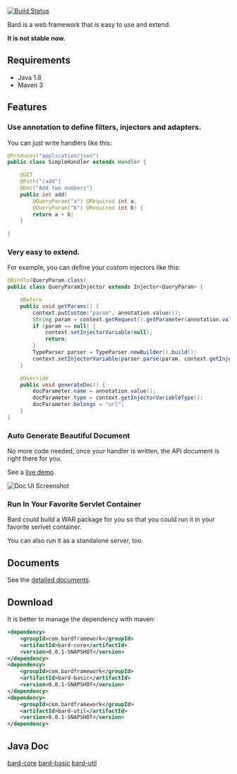 [![Build Status](https://travis-ci.org/wb14123/bard.svg)](https://travis-ci.org/wb14123/bard)

Bard is a web framework that is easy to use and extend.

**It is not stable now.**

Requirements
---------------

* Java 1.8
* Maven 3

Features
---------------

### Use annotation to define filters, injectors and adapters.

You can just write handlers like this:

``` java
@Produces("application/json")
public class SimpleHandler extends Handler {

    @GET
    @Path("/add")
    @Doc("Add two numbers")
    public int add(
        @QueryParam("a") @Required int a,
        @QueryParam("b") @Required int b) {
        return a + b;
    }
    
}
```

### Very easy to extend.

For example, you can define your custom injectors like this:

``` java
@BindTo(QueryParam.class)
public class QueryParamInjector extends Injector<QueryParam> {

    @Before
    public void getParams() {
        context.putCustom("param", annotation.value());
        String param = context.getRequest().getParameter(annotation.value());
        if (param == null) {
            context.setInjectorVariable(null);
            return;
        }
        TypeParser parser = TypeParser.newBuilder().build();
        context.setInjectorVariable(parser.parse(param, context.getInjectorVariableType()));
    }

    @Override
    public void generateDoc() {
        docParameter.name = annotation.value();
        docParameter.type = context.getInjectorVariableType();
        docParameter.belongs = "url";
    }
}
```

### Auto Generate Beautiful Document

No more code needed, once your handler is written, the API document is right there for you.

See a [live demo](http://doc-ui.bardframework.com/).

![Doc UI Screenshot](https://cloud.githubusercontent.com/assets/1906051/4930305/5925bd98-6562-11e4-957d-e3ec17656f06.png)


### Run In Your Favorite Servlet Container

Bard could build a WAR package for you so that you could run it in your favorite serlvet container.

You can also run it as a standalone server, too.

Documents
--------------

See the [detailed documents](https://github.com/wb14123/bard/wiki).

Download
-------------

It is better to manage the dependency with maven:

``` xml
<dependency>
    <groupId>com.bardframework</groupId>
    <artifactId>bard-core</artifactId>
    <version>0.0.1-SNAPSHOT</version>
</dependency>
<dependency>
    <groupId>com.bardframework</groupId>
    <artifactId>bard-basic</artifactId>
    <version>0.0.1-SNAPSHOT</version>
</dependency>
<dependency>
    <groupId>com.bardframework</groupId>
    <artifactId>bard-util</artifactId>
    <version>0.0.1-SNAPSHOT</version>
</dependency>
```

Java Doc
--------------

[bard-core](http://jenkins.bardframework.com/job/Bard%20Framework%20Javadoc/com.bardframework$bard-core/javadoc/)
[bard-basic](http://jenkins.bardframework.com/job/Bard%20Framework%20Javadoc/com.bardframework$bard-basic/javadoc/)
[bard-util](http://jenkins.bardframework.com/job/Bard%20Framework%20Javadoc/com.bardframework$bard-util/javadoc/)





